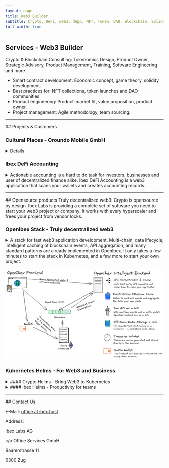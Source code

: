 ```yaml
---
layout: page
title: Web3 Builder
subtitle: Crypto, DeFi, web3, dApp, NFT, Token, DAO, Blockchain, Solidity, EVM... Truly Decentralized.
full-width: true
---
```


## <a name="services"></a>Services - Web3 Builder
Crypto & Blockchain Consulting: Tokenomics Design, Product Owner, Strategic Advisory, Product Management, Training, Software Engineering and more.

- Smart contract development: Economic concept, game theory, solidity development.
- Best practices for: NFT collections, token launches and DAO-communities
- Product engineering: Product-market fit, value proposition, product owner.
- Project management: Agile methodology, team sourcing.

<hr/>
## <a name="projects"></a>Projects & Customers

### Cultural Places - Oroundo Mobile GmbH
<details></summary>Oroundo mobile operates the platform [Culturalplaces](https://www.culturalplaces.com) that sells tour guides and tickets to cultural venues like museums. The company wants to develop the platform towards a community for people that work in the cultural industry. The "cultural people" can find funding, collaboration partners and fans in the community.</summary>

<p>In the first stage of the product we launched a token ($CPTC) and a "StoreFront"-application that sells tickets, redeemable vouchers, art and media files as NFTs. In the second stage the platform will evolve into a DAO-governed community that is self-managing.</p>

<p>Project homepage & litepaper: [Culturalplaces Metaverse](https://www.culturalplaces.com/metaverse)</p>
</details>

### Ibex DeFi Accounting
<details><summary>Actionable accounting is a hard to do task for investors, businesses and user of decentralized finance alike. Ibex DeFi Accounting is a web3 application that scans your wallets and creates accounting records.</summary>

<p>Portfolio performance indicators are visible without further calculation. This includes i.e. lending protocol interest, periodic reports on staking revenue and more.</p>

<p>Planned Release: End of 2022.</p>
</details>

<hr/>
## <a name="opensource"></a>Opensource products
Truly decentralized web3: Crypto is opensource by design. Ibex Labs is providing a complete set of software you need to start your web3 project or company. It works with every hyperscaler and frees your project from vendor locks.

### OpenIbex Stack - Truly decentralized web3
<details><summary>A stack for fast web3 application development. Multi-chain, data lifecycle, intelligent caching of blockchain events, API aggregation, and many standard patterns are already implemented in OpenIbex. It only takes a few minutes to start the stack in Kubernetes, and a few more to start your own project.</summary>

<p>OpenIbex setups start at 3 containers and can scale up into a cluster, so that OpenIbex helps you grow. The software framework of OpenIbex has three parts that can be used combined or as single blocks: Frontend, Intelligent Backend and Smartcontract Helpers.</p>

Planned Release (Beta): November 2022
</details>

![OpenIbex Stack](assets/img/openibex-overview.png)

### Kubernetes Helms - For Web3 and Business
<details><summary>
#### Crypto Helms - Bring Web3 to Kubernetes
</summary>
<p>The Ibex Crypto Helms allow us to serve our project customers with their own WebSocket gateways, IPFS and more. This further minimizes the dependence on third party gateways while not needing more time or expertise on the customers side.</p>

![OpenIbex Stack](assets/img/ibex-k8s-crypto-stacks.png)

Public Release (Beta): November 2022
</details>
<details><summary>
#### Ibex Helms - Productivity for teams
</summary>
<p>The Ibex Helms are a hollistic approach on productivity software for teams. It's completely opensource. Since Web3 teams are often freelancers or fluid setups, Ibex Helms can be configured to use Microsoft, Google, GitHub and in the future also wallet logins. A truly decentralized and open solution.</p>

![OpenIbex Stack](assets/img/ibex-k8s-oss-stacks.png)
</details>
<hr/>
## <a name="contact"></a>Contact Us

E-Mail: [office at ibex.host](mailto:office@ibex.host)

Address:

Ibex Labs AG

c/o Office Services GmbH

Baarerstrasse 11

6300 Zug